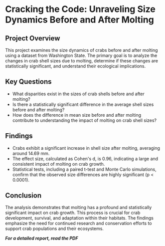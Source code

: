 # Cracking the Code: Unraveling Size Dynamics Before and After Molting

## Project Overview
This project examines the size dynamics of crabs before and after molting using a dataset from Washington State. The primary goal is to analyze the changes in crab shell sizes due to molting, determine if these changes are statistically significant, and understand their ecological implications.

## Key Questions
 - What disparities exist in the sizes of crab shells before and after molting?
 - Is there a statistically significant difference in the average shell sizes before and after molting?
 - How does the difference in mean size before and after molting contribute to understanding the impact of molting on crab shell sizes?

## Findings
 - Crabs exhibit a significant increase in shell size after molting, averaging around 14.69 mm.
 - The effect size, calculated as Cohen's d, is 0.96, indicating a large and consistent impact of molting on crab growth.
 - Statistical tests, including a paired t-test and Monte Carlo simulations, confirm that the observed size differences are highly significant (p < 0.0001).

## Conclusion
The analysis demonstrates that molting has a profound and statistically significant impact on crab growth. This process is crucial for crab development, survival, and adaptation within their habitats. The findings emphasize the need for continued research and conservation efforts to support crab populations and their ecosystems.

***For a detailed report, read the PDF***
